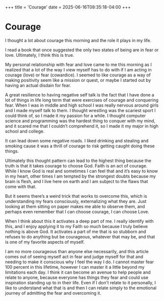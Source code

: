 +++
title = 'Courage'
date = 2025-06-16T08:35:18-04:00
+++

# Courage

I thought a lot about courage this morning and the role it plays in my life.

I read a book that once suggested the only two states of being are in fear or love. Ultimately, I think this is true.

My personal relationship with fear and love came to me this morning as I realized that a lot of the way I view myself has to do with if I am acting in courage (love) or fear (cowardice). I seemed to like courage as a way of making positivity seem like a mission or quest, or maybe I started out by having an actual disdain for fear.

A great resilience to having negative self talk is the fact that I have done a lot of things in life long term that were exercises of courage and conquering fear. When I was in middle and high school I was really nervous around girls and I made myself talk to them. I thought wrestling was the scariest sport I could think of, so I made it my passion for a while. I thought computer science and programming was the hardest thing to conquer with my mind, and it scared me that I couldn’t comprehend it, so I made it my major in high school and college.

It can lead down some negative roads. I liked drinking and stealing and smoking cause it was a thrill of courage to risk getting caught doing these things.

Ultimately this thought pattern can lead to the highest thing because the truth is that it takes courage to choose God. Faith is an act of courage. While I know God is real and sometimes I can feel that and it’s easy to know in my heart, other times I am tempted by the strongest doubts because my brain is flesh, and I live here on earth and I am subject to the flaws that come with that.

But it seems there’s a weird trick that works to overcome this, which is understanding my fears consciously, externalizing what they are. Just looking at them sitting on paper makes me able to observe them, and perhaps even remember that I can choose courage, I can choose Love.

When I think about this it activates a deep part of me. I really identify with this, and I enjoy applying it to my Faith so much because I truly believe nothing is above God. It activates a part of me that is so stubborn and refuses to do anything but be courageous, whatever that may be, and that is one of my favorite aspects of myself.

I am no more courageous than anyone else necessarily, and this article comes out of seeing myself act in fear and judge myself for that and needing to make it conscious why I feel the way I do. I cannot master fear 100 percent in this lifetime, however I can master it a little beyond my limitations each day. I think it can become an avenue to help people and relate to anyone, because everyone has things they fear and could use inspiration standing up to in their life. Even if I don't relate to it personally, I like to understand what that is and then I can relate simply to the emotional journey of admitting the fear and overcoming it.
